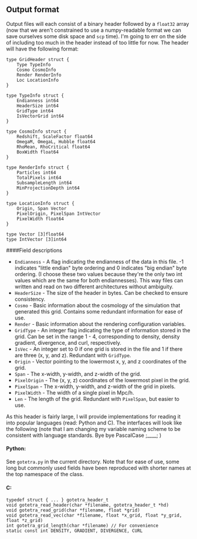 ## Output format

Output files will each consist of a binary header followed by a `float32` array (now that we aren't constrained to use a numpy-readable format we can save ourselves some disk space and `scp` time). I'm going to err on the side of including too much in the header instead of too little for now. The header will have the following format:

    type GridHeader struct {
        Type TypeInfo
        Cosmo CosmoInfo
        Render RenderInfo
        Loc LocationInfo
    }

    type TypeInfo struct {
        Endianness int64
        HeaderSize int64
        GridType int64
        IsVectorGrid int64
    }

    type CosmoInfo struct {
        Redshift, ScaleFactor float64
        OmegaM, OmegaL, Hubble float64
        RhoMean, RhoCritical float64
        BoxWidth float64
    }

    type RenderInfo struct {
        Particles int64
        TotalPixels int64
        SubsampleLength int64
        MinProjectionDepth int64
    }

    type LocationInfo struct {
        Origin, Span Vector
        PixelOrigin, PixelSpan IntVector
        PixelWidth float64
    }

    type Vector [3]float64
    type IntVector [3]int64
    
####Field descriptions
    
* `Endianness` - A flag indicating the endianness of the data in this file. -1 indicates "little endian" byte ordering and 0 indicates "big endian" byte ordering. (I choose these two values because they're the only two int values which are the same for both endiannesses). This way files can written and read on two different architectures without ambiguity.
* `HeaderSize` - The size of the header in bytes. Can be checked to ensure consistency.
* `Cosmo` - Basic information about the cosmology of the simulation that generated this grid. Contains some redundant information for ease of use.
* `Render` - Basic information about the rendering configuration variables.
* `GridType` - An integer flag indicating the type of information stored in the grid. Can be set in the range 1 - 4, corresponding to density, density gradient, divergence, and curl, respectively. 
* `IsVec` - An integer set to 0 if one grid is stored in the file and 1 if there are three (x, y, and z). Redundant with `GridType`.
* `Origin` - Vector pointing to the lowermost x, y, and z coordinates of the grid.
* `Span` - The x-width, y-width, and z-width of the grid.
* `PixelOrigin` - The (x, y, z) coordinates of the lowermost pixel in the grid.
* `PixelSpan` - The x-width, y-width, and z-width of the grid in pixels.
* `PixelWidth` - The width of a single pixel in Mpc/h.
* `Len` - The length of the grid. Redundant with `PixelSpan`, but easier to use.
   
As this header is fairly large, I will provide implementations for reading it into popular languages (read: Python and C). The interfaces will look like the following (note that I am changing my variable naming scheme to be consistent with language standards. Bye bye PascalCase ;____; )

#### Python:

See `gotetra.py` in the current directory. Note that for ease of use, some long but commonly used fields have been reproduced with shorter names at the top namespace of the class.

#### C:

    typedef struct { ... } gotetra_header_t
    void gotetra_read_header(char *filename, gotetra_header_t *hd)
    void gotetra_read_grid(char *filename, float *grid)
    void gotetra_read_vec(char *filename, float *x_grid, float *y_grid, float *z_grid)
    int gotetra_grid_length(char *filename) // For convenience
    static const int DENSITY, GRADIENT, DIVERGENCE, CURL 